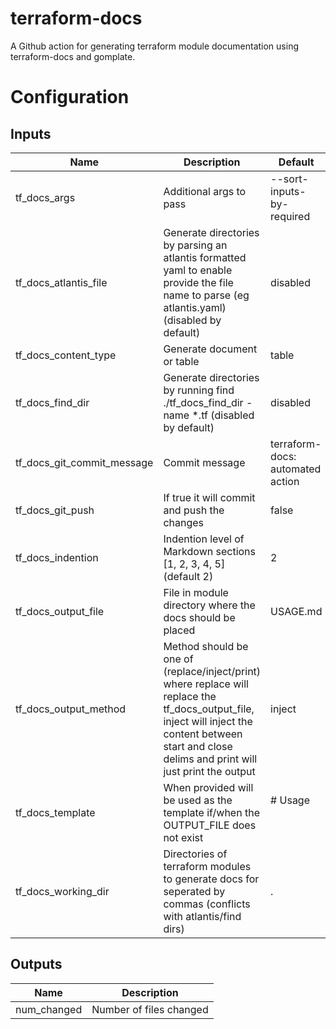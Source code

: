 # terraform-docs
A Github action for generating terraform module documentation using terraform-docs and gomplate.

# Configuration
<!--- BEGIN_ACTION_DOCS --->
## Inputs

| Name | Description | Default | Required |
|------|-------------|---------|----------|
| tf\_docs\_args | Additional args to pass | --sort-inputs-by-required | false |
| tf\_docs\_atlantis\_file | Generate directories by parsing an atlantis formatted yaml to enable provide the file name to parse (eg atlantis.yaml) (disabled by default) | disabled | false |
| tf\_docs\_content\_type | Generate document or table | table | false |
| tf\_docs\_find\_dir | Generate directories by running find ./tf\_docs\_find\_dir -name \*.tf (disabled by default) | disabled | false |
| tf\_docs\_git\_commit\_message | Commit message | terraform-docs: automated action | false |
| tf\_docs\_git\_push | If true it will commit and push the changes | false | false |
| tf\_docs\_indention | Indention level of Markdown sections [1, 2, 3, 4, 5] (default 2) | 2 | false |
| tf\_docs\_output\_file | File in module directory where the docs should be placed | USAGE.md | false |
| tf\_docs\_output\_method | Method should be one of (replace/inject/print) where replace will replace the tf\_docs\_output\_file, inject will inject the content between start and close delims and print will just print the output | inject | false |
| tf\_docs\_template | When provided will be used as the template if/when the OUTPUT\_FILE does not exist | # Usage<br><!--- BEGIN\_TF\_DOCS ---><br><!--- END\_TF\_DOCS ---><br> | false |
| tf\_docs\_working\_dir | Directories of terraform modules to generate docs for seperated by commas (conflicts with atlantis/find dirs) | . | false |

## Outputs

| Name | Description |
|------|-------------|
| num\_changed | Number of files changed |
<!--- END_ACTION_DOCS --->
